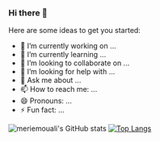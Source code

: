 ### Hi there 👋



Here are some ideas to get you started:

- 🔭 I’m currently working on ...
- 🌱 I’m currently learning ...
- 👯 I’m looking to collaborate on ...
- 🤔 I’m looking for help with ...
- 💬 Ask me about ...
- 📫 How to reach me: ...
- 😄 Pronouns: ...
- ⚡ Fun fact: ...

![meriemouali's GitHub stats](https://github-readme-stats.vercel.app/api?username=meriemouali&show_icons=true&theme=radical&count_private=true)
[![Top Langs](https://github-readme-stats.vercel.app/api/top-langs/?username=meriemouali)](https://github.com/meriemouali/github-readme-stats)



